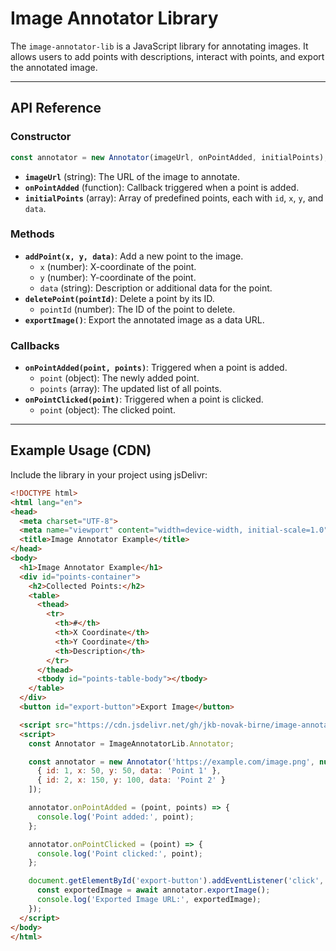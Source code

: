 # Image Annotator Library

The `image-annotator-lib` is a JavaScript library for annotating images. It allows users to add points with descriptions, interact with points, and export the annotated image.

---

## API Reference

### Constructor
```javascript
const annotator = new Annotator(imageUrl, onPointAdded, initialPoints);
```
- **`imageUrl`** (string): The URL of the image to annotate.
- **`onPointAdded`** (function): Callback triggered when a point is added.
- **`initialPoints`** (array): Array of predefined points, each with `id`, `x`, `y`, and `data`.

### Methods
- **`addPoint(x, y, data)`**: Add a new point to the image.
  - `x` (number): X-coordinate of the point.
  - `y` (number): Y-coordinate of the point.
  - `data` (string): Description or additional data for the point.
- **`deletePoint(pointId)`**: Delete a point by its ID.
  - `pointId` (number): The ID of the point to delete.
- **`exportImage()`**: Export the annotated image as a data URL.

### Callbacks
- **`onPointAdded(point, points)`**: Triggered when a point is added.
  - `point` (object): The newly added point.
  - `points` (array): The updated list of all points.
- **`onPointClicked(point)`**: Triggered when a point is clicked.
  - `point` (object): The clicked point.

---

## Example Usage (CDN)

Include the library in your project using jsDelivr:

```html
<!DOCTYPE html>
<html lang="en">
<head>
  <meta charset="UTF-8">
  <meta name="viewport" content="width=device-width, initial-scale=1.0">
  <title>Image Annotator Example</title>
</head>
<body>
  <h1>Image Annotator Example</h1>
  <div id="points-container">
    <h2>Collected Points:</h2>
    <table>
      <thead>
        <tr>
          <th>#</th>
          <th>X Coordinate</th>
          <th>Y Coordinate</th>
          <th>Description</th>
        </tr>
      </thead>
      <tbody id="points-table-body"></tbody>
    </table>
  </div>
  <button id="export-button">Export Image</button>

  <script src="https://cdn.jsdelivr.net/gh/jkb-novak-birne/image-annotator-lib/dist/image-annotator-lib.js"></script>
  <script>
    const Annotator = ImageAnnotatorLib.Annotator;

    const annotator = new Annotator('https://example.com/image.png', null, [
      { id: 1, x: 50, y: 50, data: 'Point 1' },
      { id: 2, x: 150, y: 100, data: 'Point 2' }
    ]);

    annotator.onPointAdded = (point, points) => {
      console.log('Point added:', point);
    };

    annotator.onPointClicked = (point) => {
      console.log('Point clicked:', point);
    };

    document.getElementById('export-button').addEventListener('click', async () => {
      const exportedImage = await annotator.exportImage();
      console.log('Exported Image URL:', exportedImage);
    });
  </script>
</body>
</html>